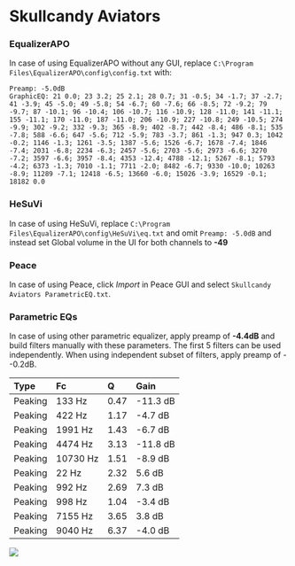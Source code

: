 # Skullcandy Aviators

### EqualizerAPO
In case of using EqualizerAPO without any GUI, replace `C:\Program Files\EqualizerAPO\config\config.txt`
with:
```
Preamp: -5.0dB
GraphicEQ: 21 0.0; 23 3.2; 25 2.1; 28 0.7; 31 -0.5; 34 -1.7; 37 -2.7; 41 -3.9; 45 -5.0; 49 -5.8; 54 -6.7; 60 -7.6; 66 -8.5; 72 -9.2; 79 -9.7; 87 -10.1; 96 -10.4; 106 -10.7; 116 -10.9; 128 -11.0; 141 -11.1; 155 -11.1; 170 -11.0; 187 -11.0; 206 -10.9; 227 -10.8; 249 -10.5; 274 -9.9; 302 -9.2; 332 -9.3; 365 -8.9; 402 -8.7; 442 -8.4; 486 -8.1; 535 -7.8; 588 -6.6; 647 -5.6; 712 -5.9; 783 -3.7; 861 -1.3; 947 0.3; 1042 -0.2; 1146 -1.3; 1261 -3.5; 1387 -5.6; 1526 -6.7; 1678 -7.4; 1846 -7.4; 2031 -6.8; 2234 -6.3; 2457 -5.6; 2703 -5.6; 2973 -6.6; 3270 -7.2; 3597 -6.6; 3957 -8.4; 4353 -12.4; 4788 -12.1; 5267 -8.1; 5793 -4.2; 6373 -1.3; 7010 -1.1; 7711 -2.0; 8482 -6.7; 9330 -10.0; 10263 -8.9; 11289 -7.1; 12418 -6.5; 13660 -6.0; 15026 -3.9; 16529 -0.1; 18182 0.0
```

### HeSuVi
In case of using HeSuVi, replace `C:\Program Files\EqualizerAPO\config\HeSuVi\eq.txt` and omit `Preamp:
-5.0dB` and instead set Global volume in the UI for both channels to **-49**

### Peace
In case of using Peace, click *Import* in Peace GUI and select `Skullcandy Aviators ParametricEQ.txt`.

### Parametric EQs
In case of using other parametric equalizer, apply preamp of **-4.4dB** and build filters manually
with these parameters. The first 5 filters can be used independently.
When using independent subset of filters, apply preamp of --0.2dB.

| Type    | Fc       |    Q | Gain     |
|:--------|:---------|:-----|:---------|
| Peaking | 133 Hz   | 0.47 | -11.3 dB |
| Peaking | 422 Hz   | 1.17 | -4.7 dB  |
| Peaking | 1991 Hz  | 1.43 | -6.7 dB  |
| Peaking | 4474 Hz  | 3.13 | -11.8 dB |
| Peaking | 10730 Hz | 1.51 | -8.9 dB  |
| Peaking | 22 Hz    | 2.32 | 5.6 dB   |
| Peaking | 992 Hz   | 2.69 | 7.3 dB   |
| Peaking | 998 Hz   | 1.04 | -3.4 dB  |
| Peaking | 7155 Hz  | 3.65 | 3.8 dB   |
| Peaking | 9040 Hz  | 6.37 | -4.0 dB  |

![](https://raw.githubusercontent.com/jaakkopasanen/AutoEq/master/results/headphonecom/sbaf-serious/Skullcandy%20Aviators/Skullcandy%20Aviators.png)